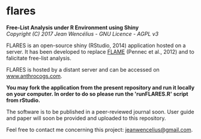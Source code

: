 # flares
<b>Free-List Analysis under R Environment using Shiny</b><br/>
<i>Copyright (C) 2017 Jean Wencélius - GNU Licence - AGPL v3</i>

FLARES is an open-source shiny (RStudio, 2014) application hosted on a server.
It has been developed to replace <a href="http://www.mae.u-paris10.fr/lesc/spip.php?article63" target="_blank">FLAME</a> (Pennec et al., 2012) and to falicitate free-list analysis.

FLARES is hosted by a distant server and can be accessed on <a href="www.anthrocogs.com/shiny/flares">www.anthrocogs.com</a>.

<b>You may fork the application from the present repository and run it locally on your computer. In order to do so please run the 'runFLARES.R' script from rStudio.</b>

The software is to be published in a peer-reviewed journal soon.
User guide and paper will soon be provided and uploaded to this repository.

Feel free to contact me concerning this project: jeanwencelius@gmail.com.